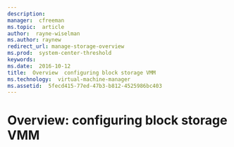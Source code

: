 ```yaml
---
description:  
manager:  cfreeman
ms.topic:  article
author:  rayne-wiselman
ms.author: raynew
redirect_url: manage-storage-overview
ms.prod:  system-center-threshold
keywords:  
ms.date:  2016-10-12
title:  Overview  configuring block storage VMM
ms.technology:  virtual-machine-manager
ms.assetid:  5fecd415-77ed-47b3-b812-4525986bc403
---
```


# Overview: configuring block storage VMM

